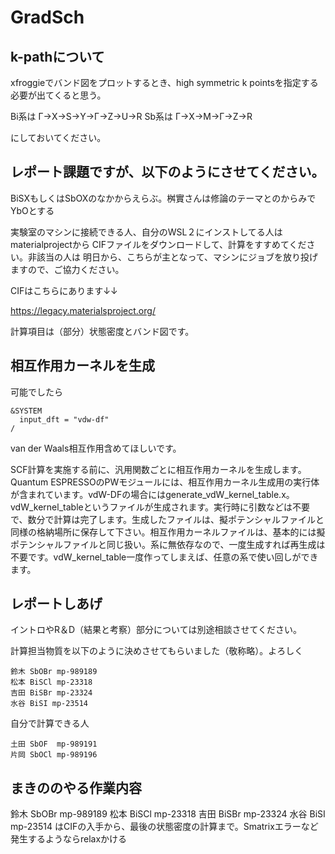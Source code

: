 # GradSch

## k-pathについて

xfroggieでバンド図をプロットするとき、high symmetric k pointsを指定する必要が出てくると思う。

Bi系は  Γ→X→S→Y→Γ→Z→U→R
Sb系は  Γ→X→M→Γ→Z→R

にしておいてください。

## レポート課題ですが、以下のようにさせてください。

BiSXもしくはSbOXのなかからえらぶ。桝實さんは修論のテーマとのからみでYbOとする

実験室のマシンに接続できる人、自分のWSL２にインストしてる人はmaterialprojectから
CIFファイルをダウンロードして、計算をすすめてください。非該当の人は
明日から、こちらが主となって、マシンにジョブを放り投げますので、ご協力ください。

CIFはこちらにあります↓↓

https://legacy.materialsproject.org/

計算項目は（部分）状態密度とバンド図です。

## 相互作用カーネルを生成

可能でしたら
```
&SYSTEM
  input_dft = "vdw-df"
/
```
van der Waals相互作用含めてほしいです。

SCF計算を実施する前に、汎用関数ごとに相互作用カーネルを生成します。Quantum ESPRESSOのPWモジュールには、相互作用カーネル生成用の実行体が含まれています。vdW-DFの場合にはgenerate_vdW_kernel_table.x。vdW_kernel_tableというファイルが生成されます。実行時に引数などは不要で、数分で計算は完了します。生成したファイルは、擬ポテンシャルファイルと同様の格納場所に保存して下さい。相互作用カーネルファイルは、基本的には擬ポテンシャルファイルと同じ扱い。系に無依存なので、一度生成すれば再生成は不要です。vdW_kernel_table一度作ってしまえば、任意の系で使い回しができます。

## レポートしあげ

イントロやR＆D（結果と考察）部分については別途相談させてください。

計算担当物質を以下のように決めさせてもらいました（敬称略）。よろしく

```
鈴木 SbOBr mp-989189
松本 BiSCl mp-23318
吉田 BiSBr mp-23324
水谷 BiSI mp-23514
```

自分で計算できる人

```
土田 SbOF  mp-989191
片岡 SbOCl mp-989196
```

## まきののやる作業内容


鈴木 SbOBr mp-989189
松本 BiSCl mp-23318
吉田 BiSBr mp-23324
水谷 BiSI mp-23514
はCIFの入手から、最後の状態密度の計算まで。Smatrixエラーなど発生するようならrelaxかける
